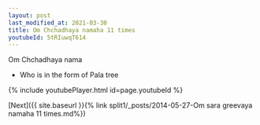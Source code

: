 ```yaml
---
layout: post
last_modified_at: 2021-03-30
title: Om Chchadhaya namaha 11 times
youtubeId: 5tRIuwqT614
---
```

 
 
Om Chchadhaya nama 
 
 -  Who is in the form of Pala tree 
 
  
 
  
 
 
 
 
 
 


{% include youtubePlayer.html id=page.youtubeId %}
 
[Next]({{ site.baseurl }}{% link  split1/_posts/2014-05-27-Om sara greevaya namaha 11 times.md%})
 
